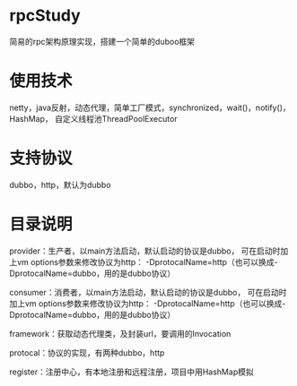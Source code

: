 # rpcStudy
简易的rpc架构原理实现，搭建一个简单的duboo框架
# **使用技术**
netty，java反射，动态代理，简单工厂模式，synchronized，wait()，notify()，HashMap，
自定义线程池ThreadPoolExecutor

# 支持协议
dubbo，http，默认为dubbo

# 目录说明
provider：生产者，以main方法启动，默认启动的协议是dubbo，
           可在启动时加上vm options参数来修改协议为http： -DprotocalName=http（也可以换成-DprotocalName=dubbo，用的是dubbo协议）
           
consumer：消费者，以main方法启动，默认启动的协议是dubbo，
          可在启动时加上vm options参数来修改协议为http： -DprotocalName=http（也可以换成-DprotocalName=dubbo，用的是dubbo协议）

framework：获取动态代理类，及封装url，要调用的Invocation

protocal：协议的实现，有两种dubbo，http

register：注册中心，有本地注册和远程注册，项目中用HashMap模拟